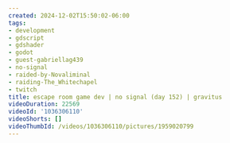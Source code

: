 ```yaml
---
created: 2024-12-02T15:50:02-06:00
tags:
- development
- gdscript
- gdshader
- godot
- guest-gabriellag439
- no-signal
- raided-by-Novaliminal
- raiding-The_Whitechapel
- twitch
title: escape room game dev | no signal (day 152) | gravitus
videoDuration: 22569
videoId: '1036306110'
videoShorts: []
videoThumbId: /videos/1036306110/pictures/1959020799
---
```

